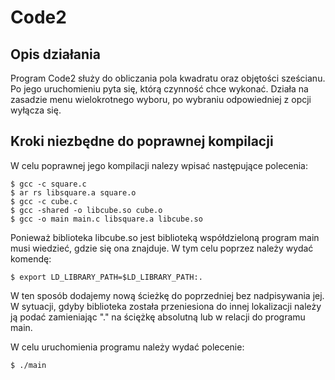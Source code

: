 
# Code2

## Opis działania 

Program Code2 służy do obliczania pola kwadratu oraz objętości sześcianu.
Po jego uruchomieniu pyta się, którą czynność chce wykonać.
Działa na zasadzie menu wielokrotnego wyboru, po wybraniu odpowiedniej z opcji wyłącza się.

## Kroki niezbędne do poprawnej kompilacji

W celu poprawnej jego kompilacji nalezy wpisać następujące polecenia:

```
$ gcc -c square.c
$ ar rs libsquare.a square.o
$ gcc -c cube.c
$ gcc -shared -o libcube.so cube.o
$ gcc -o main main.c libsquare.a libcube.so
```
Ponieważ biblioteka libcube.so jest biblioteką współdzieloną program main musi wiedzieć, gdzie się ona znajduje.
W tym celu poprzez należy wydać komendę:
```
$ export LD_LIBRARY_PATH=$LD_LIBRARY_PATH:.
```
W ten sposób dodajemy nową ścieżkę do poprzedniej bez nadpisywania jej. W sytuacji, gdyby biblioteka została przeniesiona do innej lokalizacji należy ją podać zamieniając "." na ściężkę absolutną lub w relacji do programu main.

W celu uruchomienia programu należy wydać polecenie:
```
$ ./main
```